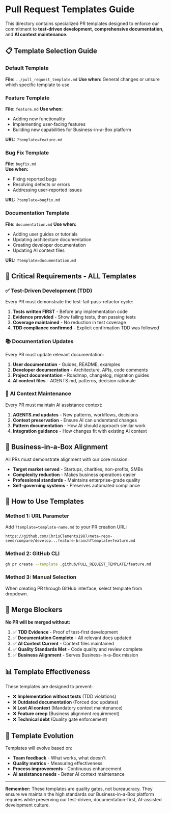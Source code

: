# Pull Request Templates Guide

This directory contains specialized PR templates designed to enforce our commitment to **test-driven development**, **comprehensive documentation**, and **AI context maintenance**.

## 📋 Template Selection Guide

### Default Template
**File:** `../pull_request_template.md`
**Use when:** General changes or unsure which specific template to use

### Feature Template  
**File:** `feature.md`
**Use when:** 
- Adding new functionality
- Implementing user-facing features
- Building new capabilities for Business-in-a-Box platform

**URL:** `?template=feature.md`

### Bug Fix Template
**File:** `bugfix.md`  
**Use when:**
- Fixing reported bugs
- Resolving defects or errors
- Addressing user-reported issues

**URL:** `?template=bugfix.md`

### Documentation Template
**File:** `documentation.md`
**Use when:**
- Adding user guides or tutorials
- Updating architecture documentation  
- Creating developer documentation
- Updating AI context files

**URL:** `?template=documentation.md`

## 🚨 Critical Requirements - ALL Templates

### ✅ **Test-Driven Development (TDD)**
Every PR must demonstrate the test-fail-pass-refactor cycle:
1. **Tests written FIRST** - Before any implementation code
2. **Evidence provided** - Show failing tests, then passing tests  
3. **Coverage maintained** - No reduction in test coverage
4. **TDD compliance confirmed** - Explicit confirmation TDD was followed

### 📚 **Documentation Updates**
Every PR must update relevant documentation:
1. **User documentation** - Guides, README, examples
2. **Developer documentation** - Architecture, APIs, code comments
3. **Project documentation** - Roadmap, changelog, migration guides
4. **AI context files** - AGENTS.md, patterns, decision rationale

### 🤖 **AI Context Maintenance**
Every PR must maintain AI assistance context:
1. **AGENTS.md updates** - New patterns, workflows, decisions
2. **Context preservation** - Ensure AI can understand changes
3. **Pattern documentation** - How AI should approach similar work
4. **Integration guidance** - How changes fit with existing AI context

## 🎯 Business-in-a-Box Alignment

All PRs must demonstrate alignment with our core mission:
- **Target market served** - Startups, charities, non-profits, SMBs
- **Complexity reduction** - Makes business operations easier
- **Professional standards** - Maintains enterprise-grade quality
- **Self-governing systems** - Preserves automated compliance

## 🔧 How to Use Templates

### Method 1: URL Parameter
Add `?template=template-name.md` to your PR creation URL:
```
https://github.com/ChrisClements1987/meta-repo-seed/compare/develop...feature-branch?template=feature.md
```

### Method 2: GitHub CLI
```bash
gh pr create --template .github/PULL_REQUEST_TEMPLATE/feature.md
```

### Method 3: Manual Selection
When creating PR through GitHub interface, select template from dropdown.

## 🚫 Merge Blockers

**No PR will be merged without:**
1. ✅ **TDD Evidence** - Proof of test-first development
2. ✅ **Documentation Complete** - All relevant docs updated
3. ✅ **AI Context Current** - Context files maintained
4. ✅ **Quality Standards Met** - Code quality and review complete
5. ✅ **Business Alignment** - Serves Business-in-a-Box mission

## 📊 Template Effectiveness

These templates are designed to prevent:
- ❌ **Implementation without tests** (TDD violations)
- ❌ **Outdated documentation** (Forced doc updates)
- ❌ **Lost AI context** (Mandatory context maintenance)
- ❌ **Feature creep** (Business alignment requirement)
- ❌ **Technical debt** (Quality gate enforcement)

## 🔄 Template Evolution

Templates will evolve based on:
- **Team feedback** - What works, what doesn't
- **Quality metrics** - Measuring effectiveness
- **Process improvements** - Continuous enhancement
- **AI assistance needs** - Better AI context maintenance

---

**Remember:** These templates are quality gates, not bureaucracy. They ensure we maintain the high standards our Business-in-a-Box platform requires while preserving our test-driven, documentation-first, AI-assisted development culture.